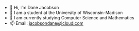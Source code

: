 - 👋 Hi, I’m Dane Jacobson
- 👀 I am a student at the University of Wisconsin-Madison
- 🌱 I am currently studying Computer Science and Mathematics
- 📫 Email: jacobsondane@icloud.com
     
